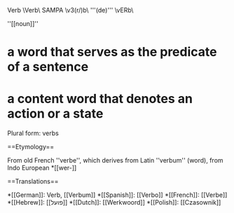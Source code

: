 Verb \Verb\ SAMPA \v3(r/)b\ '''(de)''' \vERb\

''[[noun]]''
# a word that serves as the predicate of a sentence
# a content word that denotes an action or a state

Plural form: verbs

==Etymology==

From old French ''verbe'', which derives from Latin ''verbum'' (word), from Indo European *[[wer-]]

==Translations==

*[[German]]: Verb, [[Verbum]]
*[[Spanish]]: [[Verbo]]
*[[French]]: [[Verbe]]
*[[Hebrew]]: [[פועל]]
*[[Dutch]]: [[Werkwoord]]
*[[Polish]]: [[Czasownik]]
